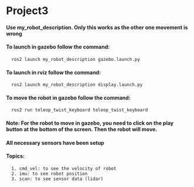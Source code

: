 # Project3
#### Use my_robot_description. Only this works as the other one movement is wrong
#### To launch in gazebo follow the command: 
      ros2 launch my_robot_description gazebo.launch.py
#### To launch in rviz follow the command: 
      ros2 launch my_robot_description display.launch.py
#### To move the robot in gazebo follow the command: 
      ros2 run teleop_twist_keyboard teleop_twist_keyboard
#### Note: For the robot to move in gazebo, you need to click on the play button at the bottom of the screen. Then the robot will move.

#### All necessary sensors have been setup
#### Topics:
      1. cmd_vel: to see the velocity of robot
      2. imu: to see robot position
      3. scan: to see sensor data (lidar)
      
